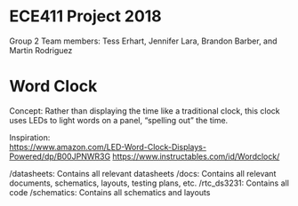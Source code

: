 # ECE411 Project 2018
Group 2
Team members: Tess Erhart, Jennifer Lara, Brandon Barber, and Martin Rodriguez

# Word Clock

Concept: Rather than displaying the time like a traditional clock, this clock uses LEDs to light words on a panel, “spelling out” the time.

Inspiration:  
<https://www.amazon.com/LED-Word-Clock-Displays-Powered/dp/B00JPNWR3G> 
<https://www.instructables.com/id/Wordclock/>

/datasheets: Contains all relevant datasheets 
/docs: Contains all relevant documents, schematics, layouts, testing plans, etc. 
/rtc_ds3231: Contains all code 
/schematics: Contains all schematics and layouts
